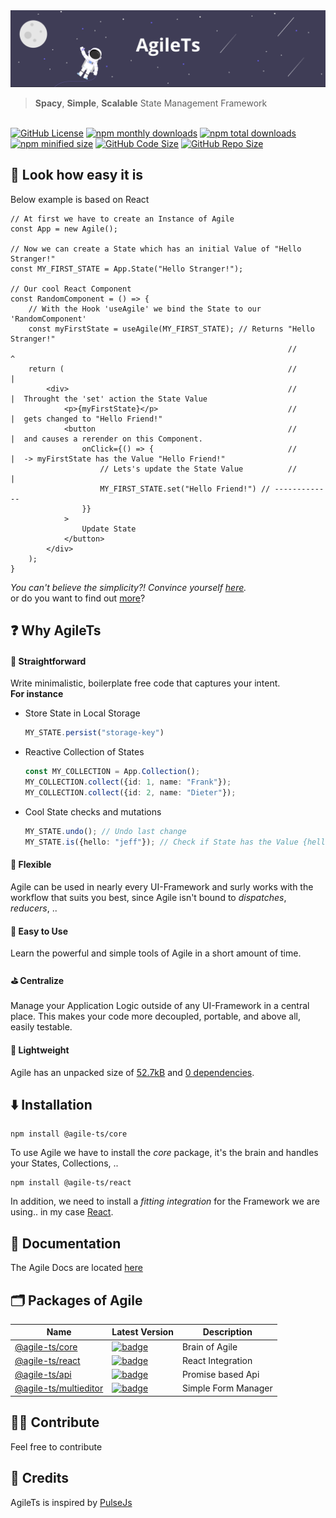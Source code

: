  <img src="./HeaderBackground.png" alt="Banner">
 
 > **Spacy**, **Simple**, **Scalable** State Management Framework
 
 <br />

 <a href="https://github.com/agile-ts/agile">
  <img src="https://img.shields.io/github/license/agile-ts/agile.svg" alt="GitHub License"></a>
<a href="https://npm.im/@agile-ts/core">
  <img src="https://img.shields.io/npm/dm/@agile-ts/core.svg" alt="npm monthly downloads"></a>
<a href="https://npm.im/@agile-ts/core">
  <img src="https://img.shields.io/npm/dt/@agile-ts/core.svg" alt="npm total downloads"></a>
<a href="https://npm.im/@agile-ts/core">
  <img src="https://img.shields.io/bundlephobia/min/@agile-ts/core.svg" alt="npm minified size"></a>
<a href="https://github.com/agile-ts/agile">
  <img src="https://img.shields.io/github/languages/code-size/agile-ts/agile.svg" alt="GitHub Code Size"></a>
<a href="https://github.com/agile-ts/agile">
  <img src="https://img.shields.io/github/repo-size/agile-ts/agile.svg" alt="GitHub Repo Size"></a>


## 🚀 Look how easy it is 
Below example is based on React
```tsx
// At first we have to create an Instance of Agile
const App = new Agile();

// Now we can create a State which has an initial Value of "Hello Stranger!"
const MY_FIRST_STATE = App.State("Hello Stranger!");

// Our cool React Component
const RandomComponent = () => {
    // With the Hook 'useAgile' we bind the State to our 'RandomComponent'
    const myFirstState = useAgile(MY_FIRST_STATE); // Returns "Hello Stranger!"
                                                              //       ^
    return (                                                  //       |
        <div>                                                 //       |  Throught the 'set' action the State Value 
            <p>{myFirstState}</p>                             //       |  gets changed to "Hello Friend!" 
            <button                                           //       |  and causes a rerender on this Component.
                onClick={() => {                              //       |  -> myFirstState has the Value "Hello Friend!"
                    // Lets's update the State Value          //       |
                    MY_FIRST_STATE.set("Hello Friend!") // -------------
                }}
            >
                Update State
            </button>
        </div>
    );
}
```
_You can't believe the simplicity?! Convince yourself [here](https://codesandbox.io/s/agilets-first-state-f12cz?file=/src/RandomComponent.js)._
<br />
or do you want to find out [more](https://www.agile-ts.org/docs)?


## ❓ Why AgileTs

#### 🚅 Straightforward
Write minimalistic, boilerplate free code that captures your intent. <br />
**For instance**
- Store State in Local Storage
  ```ts
  MY_STATE.persist("storage-key")
  ```
- Reactive Collection of States
  ```ts
  const MY_COLLECTION = App.Collection();
  MY_COLLECTION.collect({id: 1, name: "Frank"});
  MY_COLLECTION.collect({id: 2, name: "Dieter"});
  ```
- Cool State checks and mutations
  ```ts
  MY_STATE.undo(); // Undo last change
  MY_STATE.is({hello: "jeff"}); // Check if State has the Value {hello: "jeff"}
  ```

#### 🤸‍ Flexible
Agile can be used in nearly every UI-Framework 
and surly works with the workflow that suits you best, 
since Agile isn't bound to _dispatches_, _reducers_, ..

#### 🎯 Easy to Use
Learn the powerful and simple tools of Agile in a short amount of time.

#### ⛳️ Centralize
Manage your Application Logic outside of any UI-Framework in a central place.
This makes your code more decoupled, portable, and above all, easily testable. 

#### 🍃 Lightweight
Agile has an unpacked size of [52.7kB](https://bundlephobia.com/result?p=@agile-ts/core@0.0.6) 
and [0 dependencies](https://www.npmjs.com/package/@agile-ts/core).


## ⬇️ Installation

```
npm install @agile-ts/core
```
To use Agile we have to install the _core_ package, it's the brain and handles your States, Collections, ..
<br />
```
npm install @agile-ts/react
```
In addition, we need to install a _fitting integration_ for the Framework we are using.. in my case [React](https://www.npmjs.com/package/@agile-ts/react).


## 📄 Documentation
The Agile Docs are located [here](https://agile-ts.org/docs/)


## 🗂 Packages of Agile
| Name                                                                     |                                                                               Latest Version                                                                                | Description                               |
| ------------------------------------------------------------------------ | --------------------------------------------------------------------------------------------------------------------------------------------------------------------------- | ----------------------------------------- |
| [@agile-ts/core](/packages/core)                                         |               [![badge](https://img.shields.io/npm/v/@agile-ts/core.svg?style=flat-square)](https://www.npmjs.com/package/@agile-ts/core)                                   | Brain of Agile                            |
| [@agile-ts/react](/packages/react)                                       |               [![badge](https://img.shields.io/npm/v/@agile-ts/react.svg?style=flat-square)](https://www.npmjs.com/package/@agile-ts/react)                                 | React Integration                         |
| [@agile-ts/api](/packages/api)                                           |               [![badge](https://img.shields.io/npm/v/@agile-ts/api.svg?style=flat-square)](https://www.npmjs.com/package/@agile-ts/api)                                     | Promise based Api                         |
| [@agile-ts/multieditor](/packages/multieditor)                           |               [![badge](https://img.shields.io/npm/v/@agile-ts/multieditor.svg?style=flat-square)](https://www.npmjs.com/package/@agile-ts/multieditor)                     | Simple Form Manager                       |


## 👨‍💻 Contribute
Feel free to contribute


## 🌠 Credits
AgileTs is inspired by [PulseJs](https://github.com/pulse-framework/pulse)
